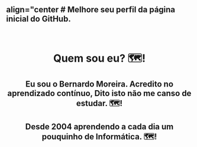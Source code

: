align="center # Melhore seu perfil da página inicial do GitHub.
---
<br clear="both">
<h1 align="center">Quem sou eu? 🗺️!</h1>
<h2 align="center">Eu sou o Bernardo Moreira. Acredito no aprendizado contínuo, Dito isto não me canso de estudar. 🗺️!</h2>
<h2 align="center">Desde 2004 aprendendo a cada dia um pouquinho de Informática. 🗺️!</h2>
 
<br>
